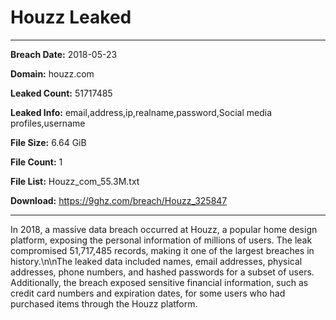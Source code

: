 # Houzz Leaked

------------
**Breach Date:** 2018-05-23

**Domain:** houzz.com

**Leaked Count:** 51717485

**Leaked Info:** email,address,ip,realname,password,Social media profiles,username

**File Size:** 6.64 GiB

**File Count:** 1

**File List:** Houzz_com_55.3M.txt

**Download:** https://9ghz.com/breach/Houzz_325847

------------
In 2018, a massive data breach occurred at Houzz, a popular home design platform, exposing the personal information of millions of users. The leak compromised 51,717,485 records, making it one of the largest breaches in history.\n\nThe leaked data included names, email addresses, physical addresses, phone numbers, and hashed passwords for a subset of users. Additionally, the breach exposed sensitive financial information, such as credit card numbers and expiration dates, for some users who had purchased items through the Houzz platform.
